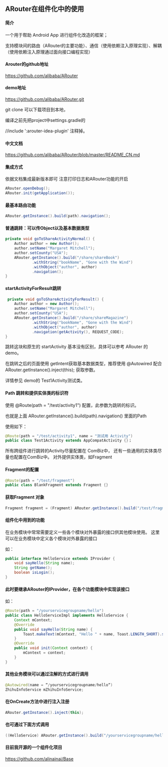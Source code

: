 ## ARouter在组件化中的使用

#### 简介
一个用于帮助 Android App 进行组件化改造的框架；

支持模块间的路由（ARouter的主要功能）、通信（使用依赖注入原理实现）、解耦（使用依赖注入原理通过面向接口编程实现）

#### Arouter的github地址
https://github.com/alibaba/ARouter

#### demo地址
https://github.com/alibaba/ARouter.git

git clone 可以下载项目到本地，

编译之前先把project中settings.gradle的

//include ':arouter-idea-plugin' 注释掉。

#### 中文文档
https://github.com/alibaba/ARouter/blob/master/README_CN.md

#### 集成方式

依据文档集成最新版本即可
注意打印日志和ARouter功能的开启
```java
ARouter.openDebug();
ARouter.init(getApplication());
```
#### 最基本路由功能
```java
ARouter.getInstance().build(path).navigation();
```

#### 普通跳转：可以传Object以及基本数据类型

```java
private void goToShareActivityNormal() {
    Author author = new Author();
    author.setName("Margaret Mitchell");
    author.setCounty("USA");
    ARouter.getInstance().build("/share/shareBook")
            .withString("bookName", "Gone with the Wind")
            .withObject("author", author)
            .navigation();
}
```

#### startActivityForResult跳转

```java
 private void goToShareActivityForResult() {
    Author author = new Author();
    author.setName("Margaret Mitchell");
    author.setCounty("USA");
    ARouter.getInstance().build("/share/shareMagazine")
            .withString("bookName", "Gone with the Wind")
            .withObject("author", author)
            .navigation(getActivity(), REQUEST_CODE);
}
```

跳转这块和原生的 startActivity 基本没有区别，具体可以参考 ARouter 的 demo。

在跳转之后的页面使用 getIntent获取基本数据类型，推荐使用 @Autowired 配合 ARouter.getInstance().inject(this); 获取参数。

详情参见 demo的 Test1Activity测试类。

#### Path 跳转和提供实体类的标识符

使用 @Route(path = "/test/activity1") 配置，此参数为跳转的标识。

也就是上面 ARouter.getInstance().build(path).navigation() 里面的Path

使用如下：

```java
@Route(path = "/test/activity1", name = "测试用 Activity")
public class Test1Activity extends AppCompatActivity {}；
```
所有跨组件进行跳转的Activity尽量配置在 ComBiz中，
还有一些通用的实体类尽量也配置在ComBiz中。
对外提供实体类，如Fragment

#### Fragment的配置
```java
@Route(path = "/test/fragment")
public class BlankFragment extends Fragment {}
```
#### 获取Fragment 对象
```java
Fragment fragment = (Fragment) ARouter.getInstance().build("/test/fragment").navigation();
```
#### 组件化中用到的功能

在业务模块中常常需要定义一些各个模块对外暴露的接口供其他模块使用。
这里可以在业务模块中定义各个模块对外暴露的接口

如：

```java
public interface HelloService extends IProvider { 
    void sayHello(String name);
    String getName();
    boolean isLogin();
}
```
#### 此时要继承ARouter的IProvider，在各个功能模块中实现该接口
如：
```java
@Route(path = "/yourservicegroupname/hello")
public class HelloServiceImpl implements HelloService {
    Context mContext;
    @Override    
    public void sayHello(String name) {        
        Toast.makeText(mContext, "Hello " + name, Toast.LENGTH_SHORT).show();     
    }      
    @Override   
    public void init(Context context) {      
        mContext = context; 
    }
}
```

#### 其他业务模块可以通过注解的方式进行调用

```java
@Autowired(name = “/yourservicegroupname/hello“)
ZhihuInfoService mZhihuInfoService;
```

#### 在OnCreate方法中进行注入注册
```java
ARouter.getInstance().inject(this);
```
#### 也可通过下面方式调用
```java
((HelloService) ARouter.getInstance().build("/yourservicegroupname/hello").navigation()).sayHello("mike");
```
#### 目前我开源的一个组件化项目
https://github.com/alinainai/Base

